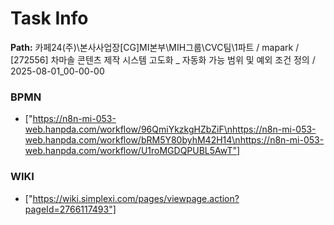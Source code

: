 # Task Info

**Path:** 카페24(주)\본사사업장\[CG]MI본부\MIH그룹\CVC팀\1파트 / mapark / [272556] 차마솔 콘텐츠 제작 시스템 고도화 _ 자동화 가능 범위 및 예외 조건 정의 / 2025-08-01_00-00-00

### BPMN
- ["https://n8n-mi-053-web.hanpda.com/workflow/96QmiYkzkgHZbZiF\nhttps://n8n-mi-053-web.hanpda.com/workflow/bRM5Y80byhM42H14\nhttps://n8n-mi-053-web.hanpda.com/workflow/U1roMGDQPUBL5AwT"]

### WIKI
- ["https://wiki.simplexi.com/pages/viewpage.action?pageId=2766117493"]

